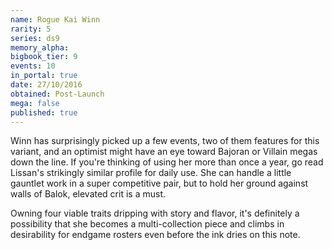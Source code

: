 ```yaml
---
name: Rogue Kai Winn
rarity: 5
series: ds9
memory_alpha:
bigbook_tier: 9
events: 10
in_portal: true
date: 27/10/2016
obtained: Post-Launch
mega: false
published: true
---
```


Winn has surprisingly picked up a few events, two of them features for this variant, and an optimist might have an eye toward Bajoran or Villain megas down the line. If you're thinking of using her more than once a year, go read Lissan's strikingly similar profile for daily use. She can handle a little gauntlet work in a super competitive pair, but to hold her ground against walls of Balok, elevated crit is a must.

Owning four viable traits dripping with story and flavor, it's definitely a possibility that she becomes a multi-collection piece and climbs in desirability for endgame rosters even before the ink dries on this note.
